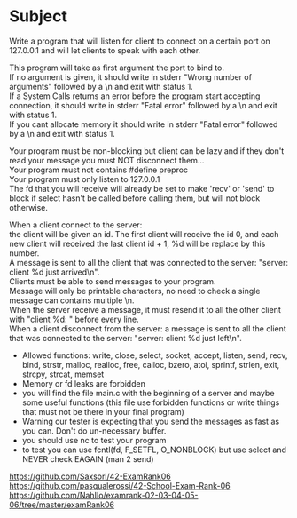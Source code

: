 # Subject 
Write a program that will listen for client to connect on a certain port on 127.0.0.1 and will let clients to speak with each other.  
  
This program will take as first argument the port to bind to.  
If no argument is given, it should write in stderr "Wrong number of arguments" followed by a \n and exit with status 1.  
If a System Calls returns an error before the program start accepting connection, it should write in stderr "Fatal error" followed by a \n and exit with status 1.  
If you cant allocate memory it should write in stderr "Fatal error" followed by a \n and exit with status 1.  
    
Your program must be non-blocking but client can be lazy and if they don't read your message you must NOT disconnect them...  
Your program must not contains #define preproc  
Your program must only listen to 127.0.0.1   
The fd that you will receive will already be set to make 'recv' or 'send' to block if select hasn't be called before calling them, but will not block otherwise.  

When a client connect to the server:  
the client will be given an id. The first client will receive the id 0, and each new client will received the last client id + 1, %d will be replace by this number.  
A message is sent to all the client that was connected to the server: "server: client %d just arrived\n".  
Clients must be able to send messages to your program.  
Message will only be printable characters, no need to check a single message can contains multiple \n.  
When the server receive a message, it must resend it to all the other client with "client %d: " before every line.  
When a client disconnect from the server: a message is sent to all the client that was connected to the server: "server: client %d just left\n".  
  
* Allowed functions: write, close, select, socket, accept, listen, send, recv, bind, strstr, malloc, realloc, free, calloc, bzero, atoi, sprintf, strlen, exit, strcpy, strcat, memset  
* Memory or fd leaks are forbidden  
* you will find the file main.c with the beginning of a server and maybe some useful functions (this file use forbidden functions or write things that must not be there in your final program)
* Warning our tester is expecting that you send the messages as fast as you can. Don't do un-necessary buffer.
* you should use nc to test your program
* to test you can use fcntl(fd, F_SETFL, O_NONBLOCK) but use select and NEVER check EAGAIN (man 2 send) 

https://github.com/Saxsori/42-ExamRank06  
https://github.com/pasqualerossi/42-School-Exam-Rank-06  
https://github.com/NahIIo/examrank-02-03-04-05-06/tree/master/examRank06  
